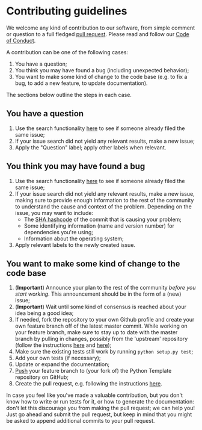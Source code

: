 # Contributing guidelines

We welcome any kind of contribution to our software, from simple comment or question to a full fledged [pull request](https://help.github.com/articles/about-pull-requests/). Please read and follow our [Code of Conduct](CODE_OF_CONDUCT.md).

A contribution can be one of the following cases:

1. You have a question;
1. You think you may have found a bug (including unexpected behavior);
1. You want to make some kind of change to the code base (e.g. to fix a bug, to add a new feature, to update documentation).

The sections below outline the steps in each case.

## You have a question

1. Use the search functionality [here](https://github.com/hunsville-open-source-ai/test1/issues) to see if someone already filed the same issue;
1. If your issue search did not yield any relevant results, make a new issue;
1. Apply the "Question" label; apply other labels when relevant.

## You think you may have found a bug

1. Use the search functionality [here](https://github.com/hunsville-open-source-ai/test1/issues) to see if someone already filed the same issue;
1. If your issue search did not yield any relevant results, make a new issue, making sure to provide enough information to the rest of the community to understand the cause and context of the problem. Depending on the issue, you may want to include:
    - The [SHA hashcode](https://help.github.com/articles/autolinked-references-and-urls/#commit-shas) of the commit that is causing your problem;
    - Some identifying information (name and version number) for dependencies you're using;
    - Information about the operating system;
1. Apply relevant labels to the newly created issue.

## You want to make some kind of change to the code base

1. (**Important**) Announce your plan to the rest of the community _before you start working_. This announcement should be in the form of a (new) issue;
1. (**Important**) Wait until some kind of consensus is reached about your idea being a good idea;
1. If needed, fork the repository to your own Github profile and create your own feature branch off of the latest master commit. While working on your feature branch, make sure to stay up to date with the master branch by pulling in changes, possibly from the 'upstream' repository (follow the instructions [here](https://help.github.com/articles/configuring-a-remote-for-a-fork/) and [here](https://help.github.com/articles/syncing-a-fork/));
1. Make sure the existing tests still work by running ``python setup.py test``;
1. Add your own tests (if necessary);
1. Update or expand the documentation;
1. [Push](http://rogerdudler.github.io/git-guide/) your feature branch to (your fork of) the Python Template repository on GitHub;
1. Create the pull request, e.g. following the instructions [here](https://help.github.com/articles/creating-a-pull-request/).

In case you feel like you've made a valuable contribution, but you don't know how to write or run tests for it, or how to generate the documentation: don't let this discourage you from making the pull request; we can help you! Just go ahead and submit the pull request, but keep in mind that you might be asked to append additional commits to your pull request.
